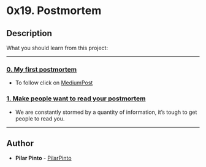 # 0x19. Postmortem

## Description
What you should learn from this project:

---

### [0. My first postmortem](./README.md)
* To follow click on [MediumPost](https://medium.com/@pilypint95/postmortem-e78e2abf2181)


### [1. Make people want to read your postmortem](./README.md)
* We are constantly stormed by a quantity of information, it’s tough to get people to read you.

---

## Author
* **Pilar Pinto** - [PilarPinto](https://github.com/PilarPinto)